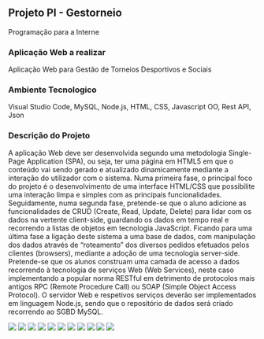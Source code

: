 ## Projeto PI - Gestorneio
Programação para a Interne

### Aplicação Web a realizar
Aplicação Web para Gestão de Torneios Desportivos e Sociais

### Ambiente Tecnologico
Visual Studio Code, MySQL, Node.js, HTML, CSS, Javascript OO, Rest API, Json


### Descrição do Projeto
A aplicação Web deve ser desenvolvida segundo uma metodologia Single-Page Application (SPA), ou
seja, ter uma página em HTML5 em que o conteúdo vai sendo gerado e atualizado dinamicamente
mediante a interação do utilizador com o sistema.
Numa primeira fase, o principal foco do projeto é o desenvolvimento de uma interface HTML/CSS que
possibilite uma interação limpa e simples com as principais funcionalidades.
Seguidamente, numa segunda fase, pretende-se que o aluno adicione as funcionalidades de CRUD
(Create, Read, Update, Delete) para lidar com os dados na vertente client-side, guardando os dados
em tempo real e recorrendo a listas de objetos em tecnologia JavaScript.
Ficando para uma última fase a ligação deste sistema a uma base de dados, com manipulação dos
dados através de “roteamento” dos diversos pedidos efetuados pelos clientes (browsers), mediante a
adoção de uma tecnologia server-side. Pretende-se que os alunos construam uma camada de acesso
a dados recorrendo à tecnologia de serviços Web (Web Services), neste caso implementando a
popular norma RESTful em detrimento de protocolos mais antigos RPC (Remote Procedure Call) ou
SOAP (Simple Object Access Protocol). O servidor Web e respetivos serviços deverão ser
implementados em linguagem Node.js, sendo que o repositório de dados será criado recorrendo ao
SGBD MySQL.

![](screenshots/1.png)
![](screenshots/2.png)
![](screenshots/3.png)
![](screenshots/4.png)
![](screenshots/5.png)
![](screenshots/6.png)
![](screenshots/7.png)
![](screenshots/8.png)
![](screenshots/9.png)
![](screenshots/10.png)
![](screenshots/11.png)
